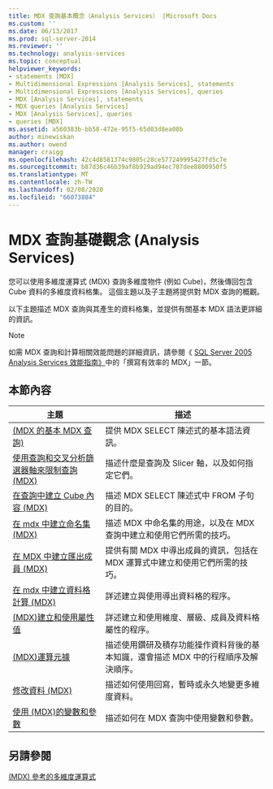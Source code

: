 ```yaml
---
title: MDX 查詢基本概念（Analysis Services） |Microsoft Docs
ms.custom: ''
ms.date: 06/13/2017
ms.prod: sql-server-2014
ms.reviewer: ''
ms.technology: analysis-services
ms.topic: conceptual
helpviewer_keywords:
- statements [MDX]
- Multidimensional Expressions [Analysis Services], statements
- Multidimensional Expressions [Analysis Services], queries
- MDX [Analysis Services], statements
- MDX queries [Analysis Services]
- MDX [Analysis Services], queries
- queries [MDX]
ms.assetid: a560383b-bb58-472e-95f5-65d03d8ea08b
author: minewiskan
ms.author: owend
manager: craigg
ms.openlocfilehash: 42c4d8581374c9805c28ce577249995427fd5c7e
ms.sourcegitcommit: b87d36c46b39af8b929ad94ec707dee8800950f5
ms.translationtype: MT
ms.contentlocale: zh-TW
ms.lasthandoff: 02/08/2020
ms.locfileid: "66073884"
---
```

# <a name="mdx-query-fundamentals-analysis-services"></a>MDX 查詢基礎觀念 (Analysis Services)
  您可以使用多維度運算式 (MDX) 查詢多維度物件 (例如 Cube)，然後傳回包含 Cube 資料的多維度資料格集。 這個主題以及子主題將提供對 MDX 查詢的概觀。  
  
 以下主題描述 MDX 查詢與其產生的資料格集，並提供有關基本 MDX 語法更詳細的資訊。  
  
> [!NOTE]  
>  如需 MDX 查詢和計算相關效能問題的詳細資訊，請參閱《 [SQL Server 2005 Analysis Services 效能指南》](https://docsbay.net/Microsoft-SQL-Server-2005-Analysis-Services-Performance-Guide)中的「撰寫有效率的 MDX」一節。  
  
## <a name="in-this-section"></a>本節內容  
  
|主題|描述|  
|-----------|-----------------|  
|[&#40;MDX 的基本 MDX 查詢&#41;](mdx-query-the-basic-query.md)|提供 MDX SELECT 陳述式的基本語法資訊。|  
|[使用查詢和交叉分析篩選器軸來限制查詢 &#40;MDX&#41;](mdx-query-and-slicer-axes-restricting-the-query.md)|描述什麼是查詢及 Slicer 軸，以及如何指定它們。|  
|[在查詢中建立 Cube 內容 &#40;MDX&#41;](establishing-cube-context-in-a-query-mdx.md)|描述 MDX SELECT 陳述式中 FROM 子句的目的。|  
|[在 mdx 中建立命名集 &#40;MDX&#41;](mdx-named-sets-building-named-sets.md)|描述 MDX 中命名集的用途，以及在 MDX 查詢中建立和使用它們所需的技巧。|  
|[在 MDX 中建立匯出成員 &#40;MDX&#41;](mdx-calculated-members-building-calculated-members.md)|提供有關 MDX 中導出成員的資訊，包括在 MDX 運算式中建立和使用它們所需的技巧。|  
|[在 mdx 中建立資料格計算 &#40;MDX&#41;](../../multidimensional-models-olap-logical-cube-objects/calculations.md)|詳述建立與使用導出資料格的程序。|  
|[&#40;MDX&#41;建立和使用屬性值](../../creating-and-using-property-values-mdx.md)|詳述建立和使用維度、層級、成員及資料格屬性的程序。|  
|[&#40;MDX&#41;運算元據](mdx-data-manipulation-manipulating-data.md)|描述使用鑽研及積存功能操作資料背後的基本知識，還會描述 MDX 中的行程順序及解決順序。|  
|[修改資料 &#40;MDX&#41;](mdx-data-modification-modifying-data.md)|描述如何使用回寫，暫時或永久地變更多維度資料。|  
|[使用 &#40;MDX&#41;的變數和參數](using-variables-and-parameters-mdx.md)|描述如何在 MDX 查詢中使用變數和參數。|  
  
## <a name="see-also"></a>另請參閱  
 [&#40;MDX&#41; 參考的多維度運算式](/sql/mdx/multidimensional-expressions-mdx-reference)  
  
  
